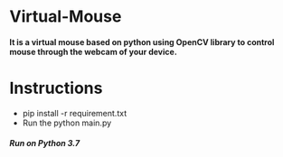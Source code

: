 # Virtual-Mouse
<h4>It is a virtual mouse based on python using OpenCV library to control mouse through the webcam of your device.</h4>

# Instructions

<ul>
  <li> pip install -r requirement.txt  </li>
 <li>  Run the python main.py </li>
  </ul>
  
  <h5> Run on Python 3.7 </h5>
